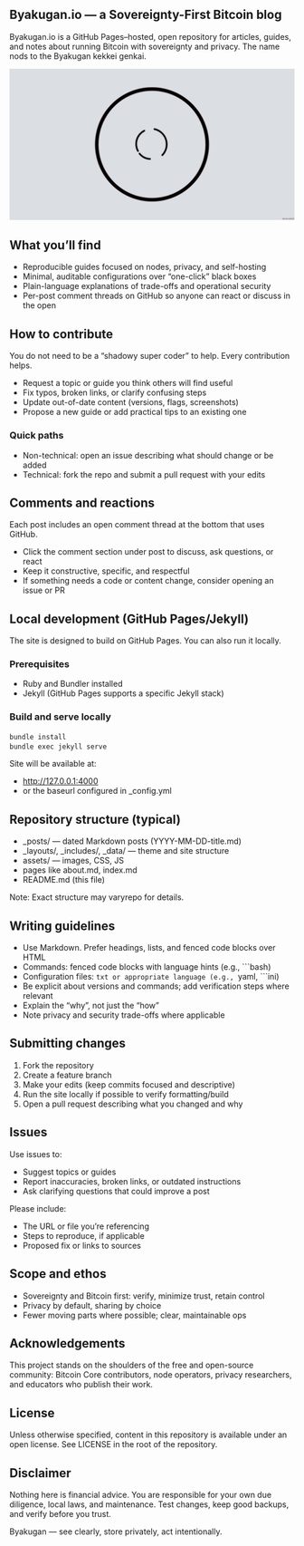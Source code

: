 ## Byakugan.io — a Sovereignty-First Bitcoin blog

Byakugan.io is a GitHub Pages–hosted, open repository for articles, guides, and
notes about running Bitcoin with sovereignty and privacy. The name nods to the
Byakugan kekkei genkai.

![byakugan](/assets/img/readme.png)

## What you’ll find
- Reproducible guides focused on nodes, privacy, and self-hosting
- Minimal, auditable configurations over “one-click” black boxes
- Plain-language explanations of trade-offs and operational security
- Per-post comment threads on GitHub so anyone can react or discuss in the open

## How to contribute
You do not need to be a “shadowy super coder” to help. Every contribution helps.

- Request a topic or guide you think others will find useful
- Fix typos, broken links, or clarify confusing steps
- Update out-of-date content (versions, flags, screenshots)
- Propose a new guide or add practical tips to an existing one

### Quick paths
- Non-technical: open an issue describing what should change or be added
- Technical: fork the repo and submit a pull request with your edits

## Comments and reactions
Each post includes an open comment thread at the bottom that uses GitHub.
- Click the comment section under post to discuss, ask questions, or react
- Keep it constructive, specific, and respectful
- If something needs a code or content change, consider opening an issue or PR

## Local development (GitHub Pages/Jekyll)
The site is designed to build on GitHub Pages. You can also run it locally.

### Prerequisites
- Ruby and Bundler installed
- Jekyll (GitHub Pages supports a specific Jekyll stack)

### Build and serve locally
```bash
bundle install
bundle exec jekyll serve
```

Site will be available at:
- http://127.0.0.1:4000
- or the baseurl configured in _config.yml

## Repository structure (typical)
- _posts/ — dated Markdown posts (YYYY-MM-DD-title.md)
- _layouts/, _includes/, _data/ — theme and site structure
- assets/ — images, CSS, JS
- pages like about.md, index.md
- README.md (this file)

Note: Exact structure may varyrepo for details.

## Writing guidelines
- Use Markdown. Prefer headings, lists, and fenced code blocks over HTML
- Commands: fenced code blocks with language hints (e.g., ```bash)
- Configuration files: ```txt or appropriate language (e.g., ```yaml, ```ini)
- Be explicit about versions and commands; add verification steps where relevant
- Explain the “why”, not just the “how”
- Note privacy and security trade-offs where applicable

## Submitting changes
1. Fork the repository
2. Create a feature branch
3. Make your edits (keep commits focused and descriptive)
4. Run the site locally if possible to verify formatting/build
5. Open a pull request describing what you changed and why

## Issues
Use issues to:
- Suggest topics or guides
- Report inaccuracies, broken links, or outdated instructions
- Ask clarifying questions that could improve a post

Please include:
- The URL or file you’re referencing
- Steps to reproduce, if applicable
- Proposed fix or links to sources

## Scope and ethos
- Sovereignty and Bitcoin first: verify, minimize trust, retain control
- Privacy by default, sharing by choice
- Fewer moving parts where possible; clear, maintainable ops

## Acknowledgements
This project stands on the shoulders of the free and open-source community:
Bitcoin Core contributors, node operators, privacy researchers, and educators
who publish their work.

## License
Unless otherwise specified, content in this repository is available under an
open license. See LICENSE in the root of the repository.

## Disclaimer
Nothing here is financial advice. You are responsible for your own due
diligence, local laws, and maintenance. Test changes, keep good backups,
and verify before you trust.

Byakugan — see clearly, store privately, act intentionally.